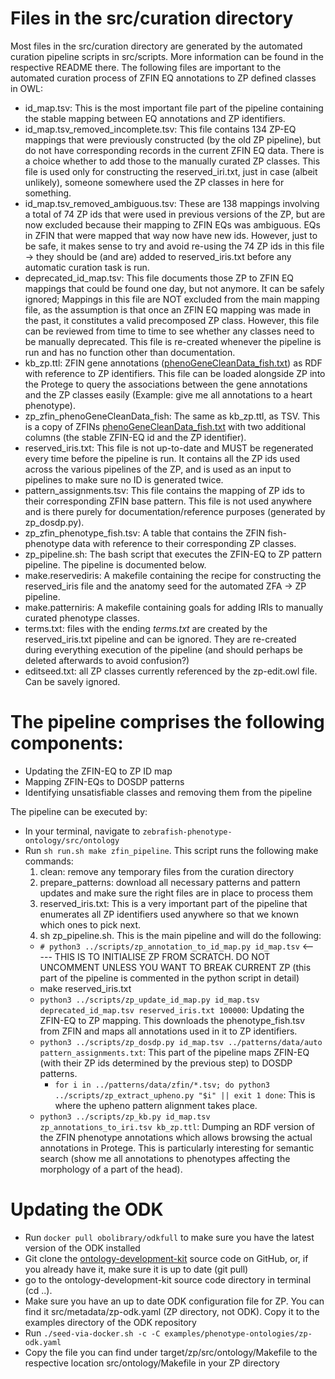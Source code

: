 # Files in the src/curation directory

Most files in the src/curation directory are generated by the automated curation pipeline scripts in src/scripts. More information can be found in the respective README there. The following files are important to the automated curation process of ZFIN EQ annotations to ZP defined classes in OWL:

- id_map.tsv: This is the most important file part of the pipeline containing the stable mapping between EQ annotations and ZP identifiers.
- id_map.tsv_removed_incomplete.tsv: This file contains 134 ZP-EQ mappings that were previously constructed (by the old ZP pipeline), but do not have corresponding records in the current ZFIN EQ data. There is a choice whether to add those to the manually curated ZP classes. This file is used only for constructing the reserved_iri.txt, just in case (albeit unlikely), someone somewhere used the ZP classes in here for something.
- id_map.tsv_removed_ambiguous.tsv: These are 138 mappings involving a total of 74 ZP ids that were used in previous versions of the ZP, but are now excluded because their mapping to ZFIN EQs was ambiguous. EQs in ZFIN that were mapped that way now have new ids. However, just to be safe, it makes sense to try and avoid re-using the 74 ZP ids in this file -> they should be (and are) added to reserved_iris.txt before any automatic curation task is run.
- deprecated_id_map.tsv: This file documents those ZP to ZFIN EQ mappings that could be found one day, but not anymore. It can be safely ignored; Mappings in this file are NOT excluded from the main mapping file, as the assumption is that once an ZFIN EQ mapping was made in the past, it constitutes a valid precomposed ZP class. However, this file can be reviewed from time to time to see whether any classes need to be manually deprecated. This file is re-created whenever the pipeline is run and has no function other than documentation.
- kb_zp.ttl: ZFIN gene annotations ([phenoGeneCleanData_fish.txt](https://zfin.org/downloads/phenoGeneCleanData_fish.txt)) as RDF with reference to ZP identifiers. This file can be loaded alongside ZP into the Protege to query the associations between the gene annotations and the ZP classes easily (Example: give me all annotations to a heart phenotype). 
- zp_zfin_phenoGeneCleanData_fish: The same as kb_zp.ttl, as TSV. This is a copy of ZFINs [phenoGeneCleanData_fish.txt](https://zfin.org/downloads/phenoGeneCleanData_fish.txt) with two additional columns (the stable ZFIN-EQ id and the ZP identifier).
- reserved_iris.txt: This file is not up-to-date and MUST be regenerated every time before the pipeline is run. It contains all the ZP ids used across the various pipelines of the ZP, and is used as an input to pipelines to make sure no ID is generated twice.
- pattern_assignments.tsv: This file contains the mapping of ZP ids to their corresponding ZFIN base pattern. This file is not used anywhere and is there purely for documentation/reference purposes (generated by zp_dosdp.py).
- zp_zfin_phenotype_fish.tsv: A table that contains the ZFIN fish-phenotype data with reference to their corresponding ZP classes.
- zp_pipeline.sh: The bash script that executes the ZFIN-EQ to ZP pattern pipeline. The pipeline is documented below. 
- make.reservediris: A makefile containing the recipe for constructing the reserved_iris file and the anatomy seed for the automated ZFA -> ZP pipeline.
- make.patterniris: A makefile containing goals for adding IRIs to manually curated phenotype classes.
- terms.txt: files with the ending *terms.txt* are created by the reserved_iris.txt pipeline and can be ignored. They are re-created during everything execution of the pipeline (and should perhaps be deleted afterwards to avoid confusion?)
- editseed.txt: all ZP classes currently referenced by the zp-edit.owl file. Can be savely ignored. 


# The pipeline comprises the following components:

* Updating the ZFIN-EQ to ZP ID map
* Mapping ZFIN-EQs to DOSDP patterns
* Identifying unsatisfiable classes and removing them from the pipeline

The pipeline can be executed by:
* In your terminal, navigate to `zebrafish-phenotype-ontology/src/ontology`
* Run `sh run.sh make zfin_pipeline`. This script runs the following make commands: 
  1. clean: remove any temporary files from the curation directory 
	1. prepare_patterns: download all necessary patterns and pattern updates and make sure the right files are in place to process them 
	1. reserved_iris.txt: This is a very important part of the pipeline that enumerates all ZP identifiers used anywhere so that we known which ones to pick next.
	1. sh zp_pipeline.sh. This is the main pipeline and will do the following:
    * `# python3 ../scripts/zp_annotation_to_id_map.py id_map.tsv` <----- THIS IS TO INITIALISE ZP FROM SCRATCH. DO NOT UNCOMMENT UNLESS YOU WANT TO BREAK CURRENT ZP (this part of the pipeline is commented in the python script in detail)
    * make reserved_iris.txt
    * `python3 ../scripts/zp_update_id_map.py id_map.tsv deprecated_id_map.tsv reserved_iris.txt 100000`: Updating the ZFIN-EQ to ZP mapping. This downloads the phenotype_fish.tsv from ZFIN and maps all annotations used in it to ZP identifiers.
    * `python3 ../scripts/zp_dosdp.py id_map.tsv ../patterns/data/auto pattern_assignments.txt`: This part of the pipeline maps ZFIN-EQ (with their ZP ids determined by the previous step) to DOSDP patterns. 
		* `for i in ../patterns/data/zfin/*.tsv; do python3 ../scripts/zp_extract_upheno.py "$i" || exit 1 done`: This is where the upheno pattern alignment takes place. 
    * `python3 ../scripts/zp_kb.py id_map.tsv zp_annotations_to_iri.tsv kb_zp.ttl`: Dumping an RDF version of the ZFIN phenotype annotations which allows browsing the actual annotations in Protege. This is particularly interesting for semantic search (show me all annotations to phenotypes affecting the morphology of a part of the head).


# Updating the ODK

* Run `docker pull obolibrary/odkfull` to make sure you have the latest version of the ODK installed
* Git clone the [ontology-development-kit](https://github.com/INCATools/ontology-development-kit/) source code on GitHub, or, if you already have it, make sure it is up to date (git pull)
* go to the ontology-development-kit source code directory in terminal (cd ..).
* Make sure you have an up to date ODK configuration file for ZP. You can find it src/metadata/zp-odk.yaml (ZP directory, not ODK). Copy it to the examples directory of the ODK repository
* Run `./seed-via-docker.sh -c -C examples/phenotype-ontologies/zp-odk.yaml`
* Copy the file you can find under target/zp/src/ontology/Makefile to the respective location src/ontology/Makefile in your ZP directory
